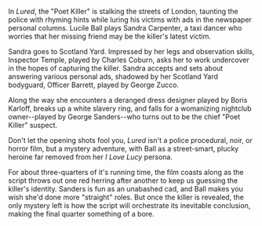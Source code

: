 In <cite>Lured</cite>, the "Poet Killer" is stalking the streets of London, taunting the police with rhyming hints while luring his victims with ads in the newspaper personal columns. Lucile Ball plays Sandra Carpenter, a taxi dancer who worries that her missing friend may be the killer's latest victim.

Sandra goes to Scotland Yard. Impressed by her legs and observation skills, Inspector Temple, played by Charles Coburn, asks her to work undercover in the hopes of capturing the killer. Sandra accepts and sets about answering various personal ads, shadowed by her Scotland Yard bodyguard, Officer Barrett, played by George Zucco.

Along the way she encounters a deranged dress designer played by Boris Karloff, breaks up a white slavery ring, and falls for a womanizing nightclub owner--played by George Sanders--who turns out to be the chief "Poet Killer" suspect.

Don't let the opening shots fool you, <cite>Lured</cite> isn't a police procedural, noir, or horror film, but a mystery adventure, with Ball as a street-smart, plucky heroine far removed from her <cite>I Love Lucy</cite> persona. 

For about three-quarters of it's running time, the film coasts along as the script throws out one red herring after another to keep us guessing the killer's identity. Sanders is fun as an unabashed cad, and Ball makes you wish she'd done more "straight" roles. But once the killer is revealed, the only mystery left is how the script will orchestrate its inevitable conclusion, making the final quarter something of a bore.